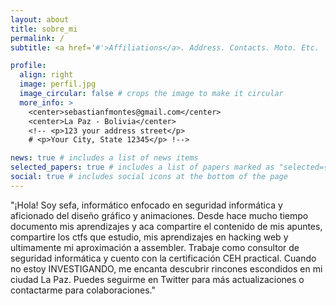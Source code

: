 ```yaml
---
layout: about
title: sobre_mi
permalink: /
subtitle: <a href='#'>Affiliations</a>. Address. Contacts. Moto. Etc.

profile:
  align: right
  image: perfil.jpg
  image_circular: false # crops the image to make it circular
  more_info: >
    <center>sebastianfmontes@gmail.com</center>
    <center>La Paz - Bolivia</center>
    <!-- <p>123 your address street</p>
    # <p>Your City, State 12345</p> !-->

news: true # includes a list of news items
selected_papers: true # includes a list of papers marked as "selected={true}"
social: true # includes social icons at the bottom of the page
---
```


"¡Hola! Soy sefa, informático enfocado en seguridad informática y aficionado del diseño gráfico y animaciones. Desde hace mucho tiempo documento mis aprendizajes y aca compartire el contenido de mis apuntes, compartire los ctfs que estudio, mis aprendizajes en hacking web y ultimamente mi aproximación a assembler. Trabaje como consultor de seguridad informática y cuento con la certificación CEH practical. Cuando no estoy INVESTIGANDO, me encanta descubrir rincones escondidos en mi ciudad La Paz. Puedes seguirme en Twitter para más actualizaciones o contactarme para colaboraciones."

<!--Write your biography here. Tell the world about yourself. Link to your favorite [subreddit](http://reddit.com). You can put a picture in, too. The code is already in, just name your picture `prof_pic.jpg` and put it in the `img/` folder.

Put your address / P.O. box / other info right below your picture. You can also disable any of these elements by editing `profile` property of the YAML header of your `_pages/about.md`. Edit `_bibliography/papers.bib` and Jekyll will render your [publications page](/al-folio/publications/) automatically.

Link to your social media connections, too. This theme is set up to use [Font Awesome icons](https://fontawesome.com/) and [Academicons](https://jpswalsh.github.io/academicons/), like the ones below. Add your Facebook, Twitter, LinkedIn, Google Scholar, or just disable all of them.!-->

